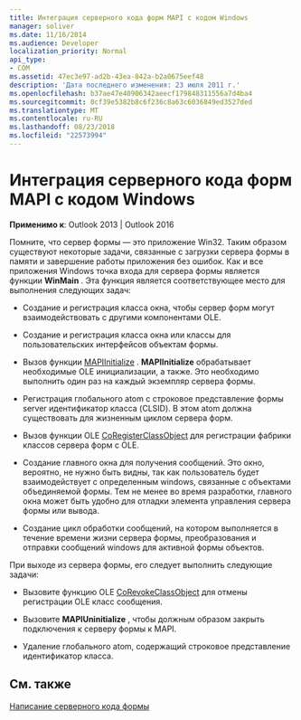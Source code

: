 ```yaml
---
title: Интеграция серверного кода форм MAPI с кодом Windows
manager: soliver
ms.date: 11/16/2014
ms.audience: Developer
localization_priority: Normal
api_type:
- COM
ms.assetid: 47ec3e97-ad2b-43ea-842a-b2a0675eef48
description: 'Дата последнего изменения: 23 июля 2011 г.'
ms.openlocfilehash: b37ae47e40906342aeecf179848311556a7d4ba4
ms.sourcegitcommit: 0cf39e5382b8c6f236c8a63c6036849ed3527ded
ms.translationtype: MT
ms.contentlocale: ru-RU
ms.lasthandoff: 08/23/2018
ms.locfileid: "22573994"
---
```

# <a name="integrating-mapi-form-server-code-with-windows-code"></a>Интеграция серверного кода форм MAPI с кодом Windows

  
  
**Применимо к**: Outlook 2013 | Outlook 2016 
  
Помните, что сервер формы — это приложение Win32. Таким образом существуют некоторые задачи, связанные с загрузки сервера формы в памяти и завершение работы приложения без ошибок. Как и все приложения Windows точка входа для сервера формы является функции **WinMain** . Эта функция является соответствующее место для выполнения следующих задач: 
  
- Создание и регистрация класса окна, чтобы сервер форм могут взаимодействовать с другими компонентами OLE.
    
- Создание и регистрация класса окна или классы для пользовательских интерфейсов объектам формы.
    
- Вызов функции [MAPIInitialize](mapiinitialize.md) . **MAPIInitialize** обрабатывает необходимые OLE инициализации, а также. Это необходимо выполнить один раз на каждый экземпляр сервера формы. 
    
- Регистрация глобального atom с строковое представление формы server идентификатор класса (CLSID). В этом atom должна существовать для жизненным циклом сервера форм.
    
- Вызов функции OLE [CoRegisterClassObject](http://msdn.microsoft.com/en-us/library/ms693407.aspx) для регистрации фабрики классов сервера форм с OLE. 
    
- Создание главного окна для получения сообщений. Это окно, вероятно, не нужно быть видны, так как пользователь будет взаимодействует с определенным windows, связанные с объектами объединяемой формы. Тем не менее во время разработки, главного окна может быть удобно для отладки элемента управления сервера формы или вывода.
    
- Создание цикл обработки сообщений, на котором выполняется в течение времени жизни сервера формы, преобразования и отправки сообщений windows для активной формы объектов.
    
При выходе из сервера формы, его следует выполнить следующие задачи:
  
- Вызовите функцию OLE [CoRevokeClassObject](http://msdn.microsoft.com/en-us/library/ms688650%28VS.85%29.aspx) для отмены регистрации OLE класс сообщения. 
    
- Вызовите **MAPIUninitialize** , чтобы должным образом закрыть подключения к серверу формы к MAPI. 
    
- Удаление глобального atom, содержащий строковое представление идентификатор класса.
    
## <a name="see-also"></a>См. также



[Написание серверного кода формы](writing-form-server-code.md)

